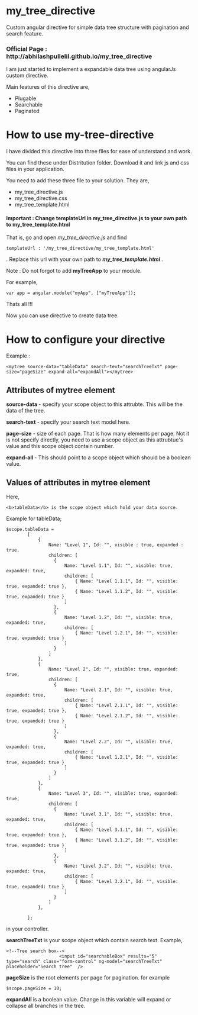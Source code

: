 # my_tree_directive
Custom angular directive for simple data tree structure with pagination and search feature.
<h3>
Official Page : http://abhilashpullelil.github.io/my_tree_directive
</h3>
I am just started to implement a expandable data tree using angularJs custom directive.

Main features of this directive are, </n>
<ul>
	<li> Plugable </li>
	<li> Searchable</li>
	<li> Paginated</li>
</ul>

 
# How to use my-tree-directive

I have divided this directive into three files for ease of understand and work.

You can find these under Distritution folder. Download it and link js and css files in your application.

You need to add these three file to your solution. They are,
<ul>
	<li> my_tree_directive.js</li>
	<li> my_tree_directive.css </li>
	<li> my_tree_template.html </li>
</ul>

<h4> Important : Change templateUrl in my_tree_directive.js to your own path to my_tree_template.html </h4>

That is, go and open _my_tree_directive.js_ and find 
~~~ 
templateUrl : '/my_tree_directive/my_tree_template.html' 
~~~
. Replace this url with your own path to <b> _my_tree_template.html_ </b>.

Note : Do not forgot to add <b>myTreeApp</b> to your module.

For example,
~~~
var app = angular.module("myApp", ["myTreeApp"]);
~~~

Thats all !!!

Now you can use <b><mytree> </mytree></b> directive to create data tree.

# How to configure your directive

Example :
~~~
<mytree source-data="tableData" search-text="searchTreeTxt" page-size="pageSize" expand-all="expandAll"></mytree>
~~~

<h2> Attributes of mytree element </h2>
<p>
 <b>source-data</b> - specify your scope object to this attrubte. This will be the data of the tree.
</p>

<p>
<b>search-text</b> - specify your search text model here.
</p>

<p>
<b>page-size</b> - size of each page. That is how many elements per page. Not it is not specify directly, you need to use a scope object as this attrubtue's value and this scope object contain number.
</p>

<p>
<b> expand-all </b> - This should point to a scope object which should be a boolean value.
</p>

<h2> Values of attributes in mytree element </h2>

Here, 

	<b>tableData</b> is the scope object which hold your data source.
Example for tableData;
~~~
$scope.tableData =
        [
            {
                Name: "Level 1", Id: "", visible : true, expanded : true,
                children: [
                  {
                      Name: "Level 1.1", Id: "", visible: true, expanded: true,
                      children: [
                          { Name: "Level 1.1.1", Id: "", visible: true, expanded: true },
                          { Name: "Level 1.1.2", Id: "", visible: true, expanded: true }
                      ]
                  },
                  {
                      Name: "Level 1.2", Id: "", visible: true, expanded: true,
                      children: [
                          { Name: "Level 1.2.1", Id: "", visible: true, expanded: true }
                      ]
                  }
                ]
            },
            {
                Name: "Level 2", Id: "", visible: true, expanded: true,
                children: [
                  {
                      Name: "Level 2.1", Id: "", visible: true, expanded: true,
                      children: [
                          { Name: "Level 2.1.1", Id: "", visible: true, expanded: true },
                          { Name: "Level 2.1.2", Id: "", visible: true, expanded: true }
                      ]
                  },
                  {
                      Name: "Level 2.2", Id: "", visible: true, expanded: true,
                      children: [
                          { Name: "Level 1.2.1", Id: "", visible: true, expanded: true }
                      ]
                  }
                ]
            },
            {
                Name: "Level 3", Id: "", visible: true, expanded: true,
                children: [
                  {
                      Name: "Level 3.1", Id: "", visible: true, expanded: true,
                      children: [
                          { Name: "Level 3.1.1", Id: "", visible: true, expanded: true },
                          { Name: "Level 3.1.2", Id: "", visible: true, expanded: true }
                      ]
                  },
                  {
                      Name: "Level 3.2", Id: "", visible: true, expanded: true,
                      children: [
                          { Name: "Level 3.2.1", Id: "", visible: true, expanded: true }
                      ]
                  }
                ]
            },

        ];
~~~

in your controller.


<b>searchTreeTxt</b> is your scope object which contain search text.
Example,
~~~
<!--Tree search box-->
                    <input id="searchableBox" results="5" type="search" class="form-control" ng-model="searchTreeTxt" placeholder="Search tree"  />
~~~

<b>pageSize</b> is the root elements per page for pagination.
for example 
~~~
$scope.pageSize = 10;
~~~

<b>expandAll </b> is a boolean value. Change in this variable will expand or collapse all branches in the tree.

